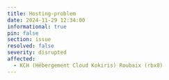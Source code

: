 ```yaml
---
title: Hosting-problem
date: 2024-11-29 12:34:00
informational: true
pin: false
section: issue
resolved: false
severity: disrupted
affected:
  - KCH (Hébergement Cloud Kokiris) Roubaix (rbx8) 
---
```

